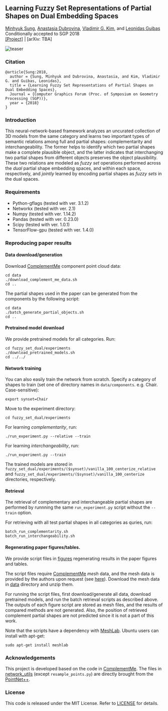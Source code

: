 ## Learning Fuzzy Set Representations of Partial Shapes on Dual Embedding Spaces

[Minhyuk Sung](http://mhsung.github.io), [Anastasia Dubrovina](http://web.stanford.edu/~adkarni/), [Vladimir G. Kim](http://vova.kim), and [Leonidas Guibas](https://geometry.stanford.edu/member/guibas/)<br>
Conditionally accepted to SGP 2018<br>
[[Project]](https://mhsung.github.io/fuzzy-set-dual.html) | [arXiv: TBA]

![teaser](https://mhsung.github.io/assets/images/fuzzy-set-dual/teaser.png)

### Citation
```
@article{Sung:2018,
  author = {Sung, Minhyuk and Dubrovina, Anastasia, and Kim, Vladimir G. and Guibas, Leonidas},
  title = {Learning Fuzzy Set Representations of Partial Shapes on Dual Embedding Spaces},
  Journal = {Computer Graphics Forum (Proc. of Symposium on Geometry Processing (SGP))}, 
  year = {2018}
}
```

### Introduction
This neural-network-based framework analyzes an uncurated collection of 3D models from the same category and learns two important types of semantic relations among full and partial shapes: complementarity and interchangeability. The former helps to identify which two partial shapes make a complete plausible object, and the latter indicates that interchanging two partial shapes from different objects preserves the object plausibility. These two relations are modeled as *fuzzy set* operations performed across the *dual* partial shape embedding spaces, and within each space, respectively, and *jointly* learned by encoding partial shapes as *fuzzy sets* in the dual spaces.

### Requirements
- Python-gflags (tested with ver. 3.1.2)
- Networkx (tested with ver. 2.1)
- Numpy (tested with ver. 1.14.2)
- Pandas (tested with ver. 0.23.0)
- Scipy (tested with ver. 1.0.1)
- TensorFlow-gpu (tested with ver. 1.4.0)

### Reproducing paper results
#### Data download/generation
Download [ComplementMe](https://mhsung.github.io/complement-me.html) component point cloud data:
```
cd data
./download_complement_me_data.sh
cd ..
```

The partial shapes used in the paper can be generated from the components by the following script:
```
cd data
./batch_generate_partial_objects.sh
cd ..
```

#### Pretrained model download
We provide pretrained models for all categories. Run:
```
cd fuzzy_set_dual/experiments
./download_pretrained_models.sh
cd ../../
```

#### Network training
You can also easily train the network from scratch. Specify a category of shapes to train (set one of directory names in `data/components`. e.g. Chair. Case-sensitive):
```
export synset=Chair
```

Move to the experiment directory:
```
cd fuzzy_set_dual/experiments
```

For learning *complementarity*, run:
```
./run_experiment.py --relative --train
```

For learning *interchangeability*, run:
```
./run_experiment.py --train
```

The trained models are stored in `fuzzy_set_dual/experiments/($synset)/vanilla_100_centerize_relative` and `fuzzy_set_dual/experiments/($synset)/vanilla_100_centerize` directories, respectively.


#### Retrieval
The retrieval of complementary and interchangeable partial shapes are performed by runnning the same `run_experiment.py` script without the `--train` option.

For retrieving with all test partial shapes in all categories as quries, run:
```
batch_run_complementarity.sh
batch_run_interchangeability.sh
```

#### Regenerating paper figures/tables.
We provide script files in [figures](figures) regenerating results in the paper figures and tables.

The script files require [ComplementMe](https://mhsung.github.io/complement-me.html) *mesh* data, and the mesh data is provided by the authors upon request (see [here](https://mhsung.github.io/complement-me.html#data-download)). Download the mesh data in [data](data) directory and unzip them.

For running the script files, first download/generate all data, download pretrained models, and run the batch retrieval scripts as described above. The outputs of each figure script are stored as mesh files, and the results of compared methods are not generated. Also, the position of retrieved complement partial shapes are not predicted since it is not a part of this work.

Note that the scripts have a dependency with [MeshLab](http://www.meshlab.net/). Ubuntu users can install with apt-get:
```
sudo apt-get install meshlab
```

### Acknowledgements
This project is developed based on the code in [ComplementMe](https://github.com/mhsung/complement-me). The files in [network_utils](network_utils) (except `resample_points.py`) are directly brought from the [PointNet++](https://github.com/charlesq34/pointnet2).

### License
This code is released under the MIT License. Refer to [LICENSE](LICENSE) for details.
